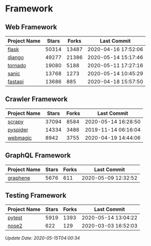 # Framework

## Web Framework

| Project Name | Stars | Forks | Last Commit |
| ------------ | ----- | ----- | ----------- |
| [flask](https://github.com/pallets/flask) | 50314 | 13487 | 2020-04-16 17:52:06 |
| [django](https://github.com/django/django) | 49277 | 21386 | 2020-05-14 15:17:46 |
| [tornado](https://github.com/tornadoweb/tornado) | 19080 | 5188 | 2020-05-11 17:27:16 |
| [sanic](https://github.com/huge-success/sanic) | 13768 | 1273 | 2020-05-14 10:45:29 |
| [fastapi](https://github.com/tiangolo/fastapi) | 13686 | 885 | 2020-04-18 15:57:50 |

## Crawler Framework

| Project Name | Stars | Forks | Last Commit |
| ------------ | ----- | ----- | ----------- |
| [scrapy](https://github.com/scrapy/scrapy) | 37094 | 8584 | 2020-05-14 16:28:50 |
| [pyspider](https://github.com/binux/pyspider) | 14334 | 3486 | 2019-11-14 06:16:04 |
| [webmagic](https://github.com/code4craft/webmagic) | 8942 | 3755 | 2020-04-19 14:44:06 |

## GraphQL Framework

| Project Name | Stars | Forks | Last Commit |
| ------------ | ----- | ----- | ----------- |
| [graphene](https://github.com/graphql-python/graphene) | 5676 | 611 | 2020-05-09 12:32:52 |

## Testing Framework

| Project Name | Stars | Forks | Last Commit |
| ------------ | ----- | ----- | ----------- |
| [pytest](https://github.com/pytest-dev/pytest) | 5919 | 1393 | 2020-05-14 13:04:22 |
| [nose2](https://github.com/nose-devs/nose2) | 622 | 129 | 2020-03-03 16:52:03 |

*Update Date: 2020-05-15T04:00:34*